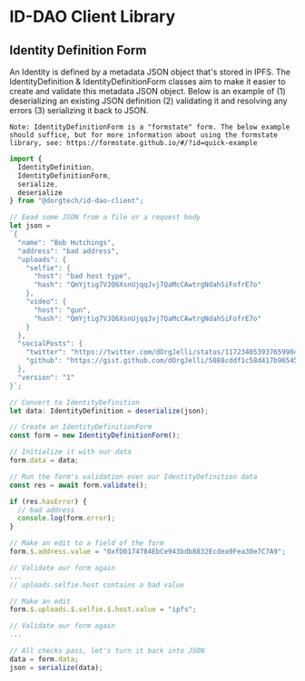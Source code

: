 # ID-DAO Client Library

## Identity Definition Form
An Identity is defined by a metadata JSON object that's stored in IPFS. The IdentityDefinition & IdentityDefinitionForm classes aim to make it easier to create and validate this metadata JSON object. Below is an example of (1) deserializing an existing JSON definition (2) validating it and resolving any errors (3) serializing it back to JSON.

`Note: IdentityDefinitionForm is a "formstate" form. The below example should suffice, but for more information about using the formstate library, see: https://formstate.github.io/#/?id=quick-example`
```TypeScript
import {
  IdentityDefinition,
  IdentityDefinitionForm,
  serialize,
  deserialize
} from "@dorgtech/id-dao-client";

// Eead some JSON from a file or a request body
let json =
`{
  "name": "Bob Hutchings",
  "address": "bad address",
  "uploads": {
    "selfie": {
      "host": "bad host type",
      "hash": "QmYjtig7VJQ6XsnUjqqJvj7QaMcCAwtrgNdahSiFofrE7o"
    },
    "video": {
      "host": "gun",
      "hash": "QmYjtig7VJQ6XsnUjqqJvj7QaMcCAwtrgNdahSiFofrE7o"
    }
  },
  "socialPosts": {
    "twitter": "https://twitter.com/dOrgJelli/status/1172340539376599046",
    "github": "https://gist.github.com/dOrgJelli/5088cddf1c58d417b9654500b49d4aa2"
  },
  "version": "1"
}`;

// Convert to IdentityDefinition
let data: IdentityDefinition = deserialize(json);

// Create an IdentityDefinitionForm
const form = new IdentityDefinitionForm();

// Initialize it with our data
form.data = data;

// Run the form's validation over our IdentityDefinition data
const res = await form.validate();

if (res.hasError) {
  // bad address
  console.log(form.error);
}

// Make an edit to a field of the form
form.$.address.value = "0xfD0174784EbCe943bdb8832Ecdea9Fea30e7C7A9";

// Validate our form again
...
// uploads.selfie.host contains a bad value

// Make an edit
form.$.uploads.$.selfie.$.host.value = "ipfs";

// Validate our form again
...

// All checks pass, let's turn it back into JSON
data = form.data;
json = serialize(data);
```
